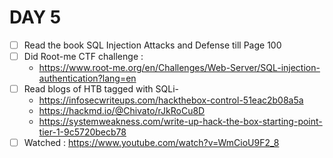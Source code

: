 # DAY 5

* [ ] Read the book SQL Injection Attacks and Defense till Page 100
* [ ] Did Root-me CTF challenge :
  * https://www.root-me.org/en/Challenges/Web-Server/SQL-injection-authentication?lang=en
* [ ] Read blogs of HTB tagged with SQLi- 
  * https://infosecwriteups.com/hackthebox-control-51eac2b08a5a
  * https://hackmd.io/@Chivato/rJkRoCu8D
  * https://systemweakness.com/write-up-hack-the-box-starting-point-tier-1-9c5720becb78
* [ ] Watched : https://www.youtube.com/watch?v=WmCioU9F2_8 
